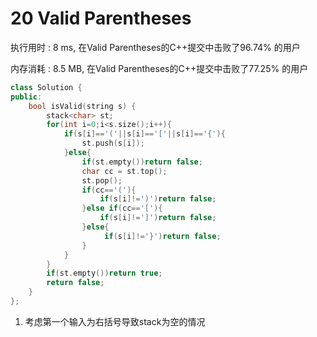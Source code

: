 # 20 Valid Parentheses

执行用时 : 8 ms, 在Valid Parentheses的C++提交中击败了96.74% 的用户

内存消耗 : 8.5 MB, 在Valid Parentheses的C++提交中击败了77.25% 的用户

```c++
class Solution {
public:
    bool isValid(string s) {
        stack<char> st;
        for(int i=0;i<s.size();i++){
            if(s[i]=='('||s[i]=='['||s[i]=='{'){
                st.push(s[i]);
            }else{
                if(st.empty())return false;
                char cc = st.top();
                st.pop();
                if(cc=='('){
                    if(s[i]!=')')return false;
                }else if(cc=='['){
                    if(s[i]!=']')return false;
                }else{
                     if(s[i]!='}')return false;
                }
            }
        }
        if(st.empty())return true;
        return false;
    }
};
```

1. 考虑第一个输入为右括号导致stack为空的情况